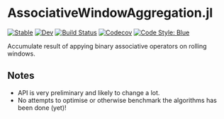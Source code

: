 # AssociativeWindowAggregation.jl
[![Stable](https://img.shields.io/badge/docs-stable-blue.svg)](https://tpgillam.github.io/AssociativeWindowAggregation.jl/stable)
[![Dev](https://img.shields.io/badge/docs-dev-blue.svg)](https://tpgillam.github.io/AssociativeWindowAggregation.jl/dev)
[![Build Status](https://github.com/tpgillam/AssociativeWindowAggregation.jl/workflows/CI/badge.svg)](https://github.com/tpgillam/AssociativeWindowAggregation.jl/actions)
[![Codecov](https://codecov.io/gh/tpgillam/AssociativeWindowAggregation.jl/branch/main/graph/badge.svg)](https://codecov.io/gh/tpgillam/AssociativeWindowAggregation.jl)
[![Code Style: Blue](https://img.shields.io/badge/code%20style-blue-4495d1.svg)](https://github.com/invenia/BlueStyle)

Accumulate result of appying binary associative operators on rolling windows.

## Notes
- API is very preliminary and likely to change a lot.
- No attempts to optimise or otherwise benchmark the algorithms has been done (yet)!
